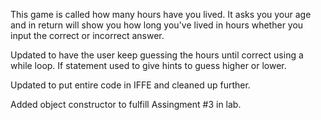 This game is called how many hours have you lived.  It asks you your age and in return will show you how long you've lived in hours whether you input the correct or incorrect answer.

Updated to have the user keep guessing the hours until correct using a while loop. If statement used to give hints to guess higher or lower.

Updated to put entire code in IFFE and cleaned up further.

Added object constructor to fulfill Assingment #3 in lab.
